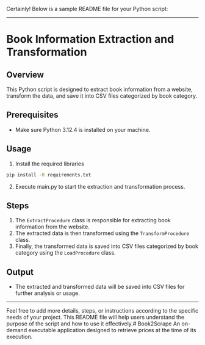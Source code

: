 Certainly! Below is a sample README file for your Python script:

---

# Book Information Extraction and Transformation

## Overview
This Python script is designed to extract book information from a website, transform the data, and save it into CSV files categorized by book category.

## Prerequisites
- Make sure Python 3.12.4 is installed on your machine.

## Usage
1. Install the required libraries
```cmd
pip install -R requirements.txt
```

2. Execute main.py to start the extraction and transformation process.

## Steps
1. The `ExtractProcedure` class is responsible for extracting book information from the website.
2. The extracted data is then transformed using the `TransformProcedure` class.
3. Finally, the transformed data is saved into CSV files categorized by book category using the `LoadProcedure` class.

## Output
- The extracted and transformed data will be saved into CSV files for further analysis or usage.

---

Feel free to add more details, steps, or instructions according to the specific needs of your project. This README file will help users understand the purpose of the script and how to use it effectively.# Book2Scrape
An on-demand executable application designed to retrieve prices at the time of its execution.
